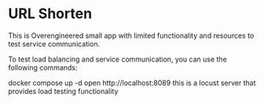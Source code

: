 # URL Shorten

This is Overengineered small app with limited functionality and resources to test service communication.

To test load balancing and service communication, you can use the following commands:

docker compose up -d
open http://localhost:8089 this is a locust server that provides load testing functionality
